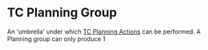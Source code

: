 # TC Planning Group
An 'umbrella' under which [TC Planning Actions](TCPA.md) can be performed. A Planning group can only produce 1 